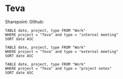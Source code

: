 # Teva

Sharepoint: 
GIthub:


```dataview
TABLE date, project, type FROM "Work"
WHERE project = "Teva" and type = "internal meeting"
SORT date ASC
```

```dataview
TABLE date, project, type FROM "Work"
WHERE project = "Teva" and type = "external meeting"
SORT date ASC
```

```dataview
TABLE date, project, type FROM "Work"
WHERE project = "Teva" and type = "project notes"
SORT date ASC
```

